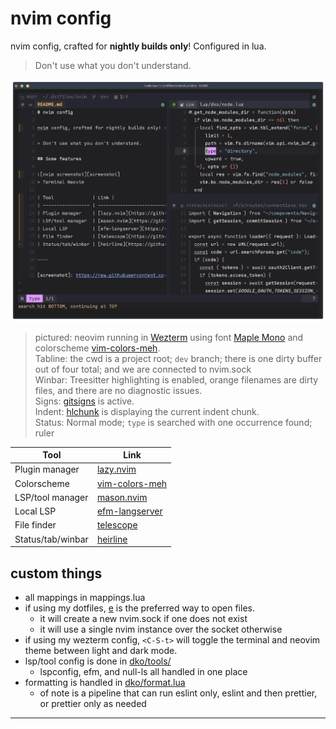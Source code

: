 # nvim config

nvim config, crafted for **nightly builds only**! Configured in lua.

> Don't use what you don't understand.

![nvim screenshot][screenshot]

> pictured: neovim running in [Wezterm](https://github.com/wez/wezterm)
> using font [Maple Mono](https://github.com/subframe7536/maple-font)
> and colorscheme [vim-colors-meh].  
> Tabline: the cwd is a project root; `dev` branch; there is one dirty buffer out of four total; and we are connected to nvim.sock  
> Winbar: Treesitter highlighting is enabled, orange filenames are dirty files, and there are no diagnostic issues.  
> Signs: [gitsigns](https://github.com/lewis6991/gitsigns.nvim) is active.  
> Indent: [hlchunk](https://github.com/shellRaining/hlchunk.nvim) is displaying the current indent chunk.  
> Status: Normal mode; `type` is searched with one occurrence found; ruler  

| Tool              | Link              |
| ----------------- | ----------------- |
| Plugin manager    | [lazy.nvim]       |
| Colorscheme       | [vim-colors-meh]  |
| LSP/tool manager  | [mason.nvim]      |
| Local LSP         | [efm-langserver]  |
| File finder       | [telescope]       |
| Status/tab/winbar | [heirline]        |

## custom things

- all mappings in mappings.lua
- if using my dotfiles, [e](https://github.com/davidosomething/dotfiles/blob/dev/bin/e) is the preferred way to open files.
    - it will create a new nvim.sock if one does not exist
    - it will use a single nvim instance over the socket otherwise
- if using my wezterm config, `<C-S-t>` will toggle the terminal and neovim
  theme between light and dark mode.
- lsp/tool config is done in [dko/tools/](https://github.com/davidosomething/dotfiles/tree/dev/nvim/lua/dko/tools)
    - lspconfig, efm, and null-ls all handled in one place
- formatting is handled in [dko/format.lua](https://github.com/davidosomething/dotfiles/blob/dev/nvim/lua/dko/format.lua)
    - of note is a pipeline that can run eslint only, eslint and then
      prettier, or prettier only as needed

----

[screenshot]: https://raw.githubusercontent.com/davidosomething/dotfiles/dev/meta/nvim-potatosff.png
[lazy.nvim]: https://github.com/folke/lazy.nvim
[vim-colors-meh]: https://github.com/davidosomething/vim-colors-meh
[mason.nvim]: https://github.com/williamboman/mason.nvim
[efm-langserver]: https://github.com/mattn/efm-langserver
[telescope]: https://github.com/nvim-telescope/telescope.nvim
[heirline]: https://github.com/rebelot/heirline.nvim
